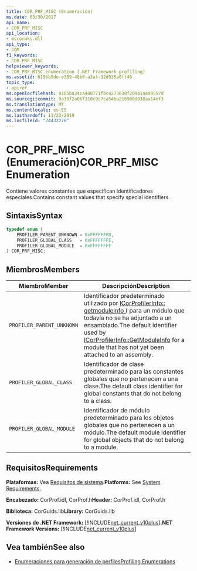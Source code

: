 ```yaml
---
title: COR_PRF_MISC (Enumeración)
ms.date: 03/30/2017
api_name:
- COR_PRF_MISC
api_location:
- mscorwks.dll
api_type:
- COM
f1_keywords:
- COR_PRF_MISC
helpviewer_keywords:
- COR_PRF_MISC enumeration [.NET Framework profiling]
ms.assetid: 619bb5de-e309-48b6-a3af-32d935a0ff46
topic_type:
- apiref
ms.openlocfilehash: 8105ba34ca400771fbc4273630f20941a4a9557d
ms.sourcegitcommit: 9a39f2a06f110c9c7ca54ba216900d038aa14ef3
ms.translationtype: MT
ms.contentlocale: es-ES
ms.lasthandoff: 11/23/2019
ms.locfileid: "74432278"
---
```

# <a name="cor_prf_misc-enumeration"></a><span data-ttu-id="af782-102">COR_PRF_MISC (Enumeración)</span><span class="sxs-lookup"><span data-stu-id="af782-102">COR_PRF_MISC Enumeration</span></span>
<span data-ttu-id="af782-103">Contiene valores constantes que especifican identificadores especiales.</span><span class="sxs-lookup"><span data-stu-id="af782-103">Contains constant values that specify special identifiers.</span></span>  
  
## <a name="syntax"></a><span data-ttu-id="af782-104">Sintaxis</span><span class="sxs-lookup"><span data-stu-id="af782-104">Syntax</span></span>  
  
```cpp  
typedef enum {  
    PROFILER_PARENT_UNKNOWN = 0xFFFFFFFD,  
    PROFILER_GLOBAL_CLASS   = 0xFFFFFFFE,  
    PROFILER_GLOBAL_MODULE  = 0xFFFFFFFF  
} COR_PRF_MISC;  
```  
  
## <a name="members"></a><span data-ttu-id="af782-105">Miembros</span><span class="sxs-lookup"><span data-stu-id="af782-105">Members</span></span>  
  
|<span data-ttu-id="af782-106">Miembro</span><span class="sxs-lookup"><span data-stu-id="af782-106">Member</span></span>|<span data-ttu-id="af782-107">Descripción</span><span class="sxs-lookup"><span data-stu-id="af782-107">Description</span></span>|  
|------------|-----------------|  
|`PROFILER_PARENT_UNKNOWN`|<span data-ttu-id="af782-108">Identificador predeterminado utilizado por [ICorProfilerInfo:: getmoduleinfo (](../../../../docs/framework/unmanaged-api/profiling/icorprofilerinfo-getmoduleinfo-method.md) para un módulo que todavía no se ha adjuntado a un ensamblado.</span><span class="sxs-lookup"><span data-stu-id="af782-108">The default identifier used by [ICorProfilerInfo::GetModuleInfo](../../../../docs/framework/unmanaged-api/profiling/icorprofilerinfo-getmoduleinfo-method.md) for a module that has not yet been attached to an assembly.</span></span>|  
|`PROFILER_GLOBAL_CLASS`|<span data-ttu-id="af782-109">Identificador de clase predeterminado para las constantes globales que no pertenecen a una clase.</span><span class="sxs-lookup"><span data-stu-id="af782-109">The default class identifier for global constants that do not belong to a class.</span></span>|  
|`PROFILER_GLOBAL_MODULE`|<span data-ttu-id="af782-110">Identificador de módulo predeterminado para los objetos globales que no pertenecen a un módulo.</span><span class="sxs-lookup"><span data-stu-id="af782-110">The default module identifier for global objects that do not belong to a module.</span></span>|  
  
## <a name="requirements"></a><span data-ttu-id="af782-111">Requisitos</span><span class="sxs-lookup"><span data-stu-id="af782-111">Requirements</span></span>  
 <span data-ttu-id="af782-112">**Plataformas:** Vea [Requisitos de sistema](../../../../docs/framework/get-started/system-requirements.md).</span><span class="sxs-lookup"><span data-stu-id="af782-112">**Platforms:** See [System Requirements](../../../../docs/framework/get-started/system-requirements.md).</span></span>  
  
 <span data-ttu-id="af782-113">**Encabezado:** CorProf.idl, CorProf.h</span><span class="sxs-lookup"><span data-stu-id="af782-113">**Header:** CorProf.idl, CorProf.h</span></span>  
  
 <span data-ttu-id="af782-114">**Biblioteca:** CorGuids.lib</span><span class="sxs-lookup"><span data-stu-id="af782-114">**Library:** CorGuids.lib</span></span>  
  
 <span data-ttu-id="af782-115">**Versiones de .NET Framework:** [!INCLUDE[net_current_v10plus](../../../../includes/net-current-v10plus-md.md)]</span><span class="sxs-lookup"><span data-stu-id="af782-115">**.NET Framework Versions:** [!INCLUDE[net_current_v10plus](../../../../includes/net-current-v10plus-md.md)]</span></span>  
  
## <a name="see-also"></a><span data-ttu-id="af782-116">Vea también</span><span class="sxs-lookup"><span data-stu-id="af782-116">See also</span></span>

- [<span data-ttu-id="af782-117">Enumeraciones para generación de perfiles</span><span class="sxs-lookup"><span data-stu-id="af782-117">Profiling Enumerations</span></span>](../../../../docs/framework/unmanaged-api/profiling/profiling-enumerations.md)
